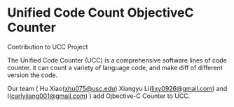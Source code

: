 # Unified Code Count ObjectiveC Counter
Contribution to UCC Project

The Unified Code Counter (UCC) is a comprehensive software lines of code counter. it can count a variety of language code, and make diff of different version the code.

Our team ( Hu Xiao(xhu075@usc.edu) Xiangyu Li(lixy0926@gmail.com) and I(carlyjiang001@gmail.com) ) add Ojbective-C Counter to UCC.
